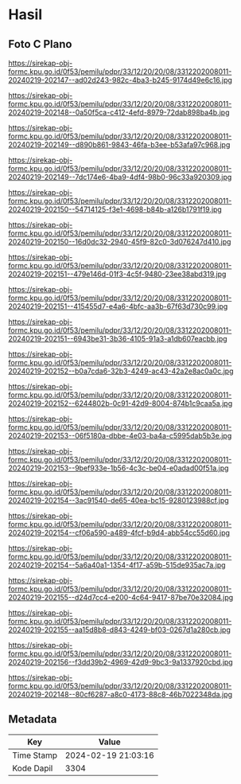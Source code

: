 # Hasil

## Foto C Plano

https://sirekap-obj-formc.kpu.go.id/0f53/pemilu/pdpr/33/12/20/20/08/3312202008011-20240219-202147--ad02d243-982c-4ba3-b245-9174d49e6c16.jpg

https://sirekap-obj-formc.kpu.go.id/0f53/pemilu/pdpr/33/12/20/20/08/3312202008011-20240219-202148--0a50f5ca-c412-4efd-8979-72dab898ba4b.jpg

https://sirekap-obj-formc.kpu.go.id/0f53/pemilu/pdpr/33/12/20/20/08/3312202008011-20240219-202149--d890b861-9843-46fa-b3ee-b53afa97c968.jpg

https://sirekap-obj-formc.kpu.go.id/0f53/pemilu/pdpr/33/12/20/20/08/3312202008011-20240219-202149--7dc174e6-4ba9-4df4-98b0-96c33a920309.jpg

https://sirekap-obj-formc.kpu.go.id/0f53/pemilu/pdpr/33/12/20/20/08/3312202008011-20240219-202150--54714125-f3e1-4698-b84b-a126b1791f19.jpg

https://sirekap-obj-formc.kpu.go.id/0f53/pemilu/pdpr/33/12/20/20/08/3312202008011-20240219-202150--16d0dc32-2940-45f9-82c0-3d076247d410.jpg

https://sirekap-obj-formc.kpu.go.id/0f53/pemilu/pdpr/33/12/20/20/08/3312202008011-20240219-202151--479e146d-01f3-4c5f-9480-23ee38abd319.jpg

https://sirekap-obj-formc.kpu.go.id/0f53/pemilu/pdpr/33/12/20/20/08/3312202008011-20240219-202151--415455d7-e4a6-4bfc-aa3b-67f63d730c99.jpg

https://sirekap-obj-formc.kpu.go.id/0f53/pemilu/pdpr/33/12/20/20/08/3312202008011-20240219-202151--6943be31-3b36-4105-91a3-a1db607eacbb.jpg

https://sirekap-obj-formc.kpu.go.id/0f53/pemilu/pdpr/33/12/20/20/08/3312202008011-20240219-202152--b0a7cda6-32b3-4249-ac43-42a2e8ac0a0c.jpg

https://sirekap-obj-formc.kpu.go.id/0f53/pemilu/pdpr/33/12/20/20/08/3312202008011-20240219-202152--6244802b-0c91-42d9-8004-874b1c9caa5a.jpg

https://sirekap-obj-formc.kpu.go.id/0f53/pemilu/pdpr/33/12/20/20/08/3312202008011-20240219-202153--06f5180a-dbbe-4e03-ba4a-c5995dab5b3e.jpg

https://sirekap-obj-formc.kpu.go.id/0f53/pemilu/pdpr/33/12/20/20/08/3312202008011-20240219-202153--9bef933e-1b56-4c3c-be04-e0adad00f51a.jpg

https://sirekap-obj-formc.kpu.go.id/0f53/pemilu/pdpr/33/12/20/20/08/3312202008011-20240219-202154--3ac91540-de65-40ea-bc15-9280123988cf.jpg

https://sirekap-obj-formc.kpu.go.id/0f53/pemilu/pdpr/33/12/20/20/08/3312202008011-20240219-202154--cf06a590-a489-4fcf-b9d4-abb54cc55d60.jpg

https://sirekap-obj-formc.kpu.go.id/0f53/pemilu/pdpr/33/12/20/20/08/3312202008011-20240219-202154--5a6a40a1-1354-4f17-a59b-515de935ac7a.jpg

https://sirekap-obj-formc.kpu.go.id/0f53/pemilu/pdpr/33/12/20/20/08/3312202008011-20240219-202155--d24d7cc4-e200-4c64-9417-87be70e32084.jpg

https://sirekap-obj-formc.kpu.go.id/0f53/pemilu/pdpr/33/12/20/20/08/3312202008011-20240219-202155--aa15d8b8-d843-4249-bf03-0267d1a280cb.jpg

https://sirekap-obj-formc.kpu.go.id/0f53/pemilu/pdpr/33/12/20/20/08/3312202008011-20240219-202156--f3dd39b2-4969-42d9-9bc3-9a1337920cbd.jpg

https://sirekap-obj-formc.kpu.go.id/0f53/pemilu/pdpr/33/12/20/20/08/3312202008011-20240219-202148--80cf6287-a8c0-4173-88c8-46b7022348da.jpg


## Metadata

| Key        | Value               |
| ---------- | ------------------- |
| Time Stamp | 2024-02-19 21:03:16 |
| Kode Dapil | 3304                |



